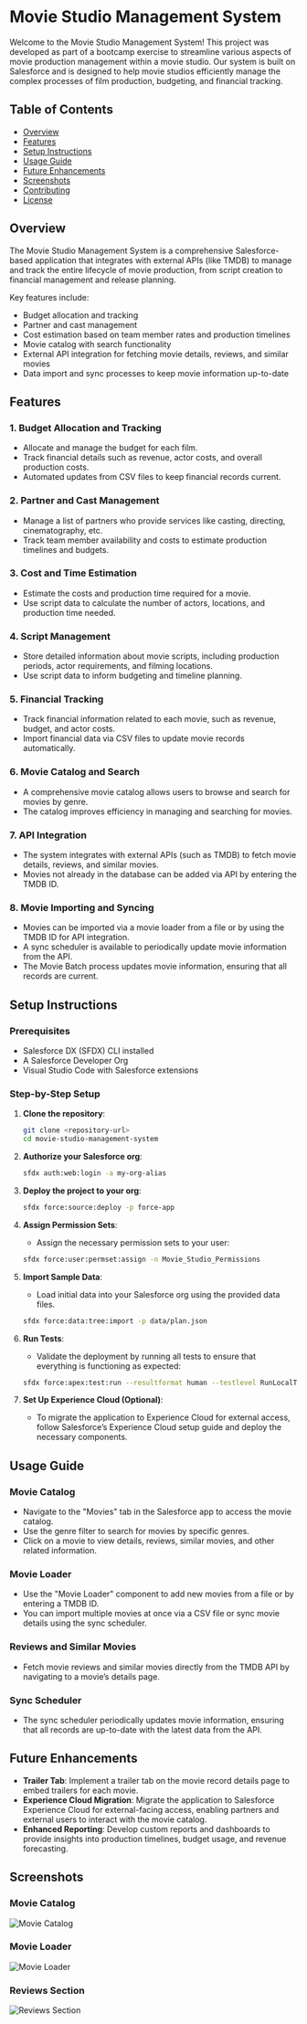 # Movie Studio Management System

Welcome to the Movie Studio Management System! This project was developed as part of a bootcamp exercise to streamline various aspects of movie production management within a movie studio. Our system is built on Salesforce and is designed to help movie studios efficiently manage the complex processes of film production, budgeting, and financial tracking.

## Table of Contents

- [Overview](#overview)
- [Features](#features)
- [Setup Instructions](#setup-instructions)
- [Usage Guide](#usage-guide)
- [Future Enhancements](#future-enhancements)
- [Screenshots](#screenshots)
- [Contributing](#contributing)
- [License](#license)

## Overview

The Movie Studio Management System is a comprehensive Salesforce-based application that integrates with external APIs (like TMDB) to manage and track the entire lifecycle of movie production, from script creation to financial management and release planning.

Key features include:

- Budget allocation and tracking
- Partner and cast management
- Cost estimation based on team member rates and production timelines
- Movie catalog with search functionality
- External API integration for fetching movie details, reviews, and similar movies
- Data import and sync processes to keep movie information up-to-date

## Features

### 1. Budget Allocation and Tracking
- Allocate and manage the budget for each film.
- Track financial details such as revenue, actor costs, and overall production costs.
- Automated updates from CSV files to keep financial records current.

### 2. Partner and Cast Management
- Manage a list of partners who provide services like casting, directing, cinematography, etc.
- Track team member availability and costs to estimate production timelines and budgets.

### 3. Cost and Time Estimation
- Estimate the costs and production time required for a movie.
- Use script data to calculate the number of actors, locations, and production time needed.

### 4. Script Management
- Store detailed information about movie scripts, including production periods, actor requirements, and filming locations.
- Use script data to inform budgeting and timeline planning.

### 5. Financial Tracking
- Track financial information related to each movie, such as revenue, budget, and actor costs.
- Import financial data via CSV files to update movie records automatically.

### 6. Movie Catalog and Search
- A comprehensive movie catalog allows users to browse and search for movies by genre.
- The catalog improves efficiency in managing and searching for movies.

### 7. API Integration
- The system integrates with external APIs (such as TMDB) to fetch movie details, reviews, and similar movies.
- Movies not already in the database can be added via API by entering the TMDB ID.

### 8. Movie Importing and Syncing
- Movies can be imported via a movie loader from a file or by using the TMDB ID for API integration.
- A sync scheduler is available to periodically update movie information from the API.
- The Movie Batch process updates movie information, ensuring that all records are current.

## Setup Instructions

### Prerequisites
- Salesforce DX (SFDX) CLI installed
- A Salesforce Developer Org
- Visual Studio Code with Salesforce extensions

### Step-by-Step Setup

1. **Clone the repository**: 
    ```bash
    git clone <repository-url>
    cd movie-studio-management-system
    ```

2. **Authorize your Salesforce org**: 
    ```bash
    sfdx auth:web:login -a my-org-alias
    ```

3. **Deploy the project to your org**: 
    ```bash
    sfdx force:source:deploy -p force-app
    ```

4. **Assign Permission Sets**:
    - Assign the necessary permission sets to your user:
    ```bash
    sfdx force:user:permset:assign -n Movie_Studio_Permissions
    ```

5. **Import Sample Data**:
    - Load initial data into your Salesforce org using the provided data files.
    ```bash
    sfdx force:data:tree:import -p data/plan.json
    ```

6. **Run Tests**:
    - Validate the deployment by running all tests to ensure that everything is functioning as expected:
    ```bash
    sfdx force:apex:test:run --resultformat human --testlevel RunLocalTests
    ```

7. **Set Up Experience Cloud (Optional)**:
    - To migrate the application to Experience Cloud for external access, follow Salesforce’s Experience Cloud setup guide and deploy the necessary components.

## Usage Guide

### Movie Catalog
- Navigate to the "Movies" tab in the Salesforce app to access the movie catalog.
- Use the genre filter to search for movies by specific genres.
- Click on a movie to view details, reviews, similar movies, and other related information.

### Movie Loader
- Use the "Movie Loader" component to add new movies from a file or by entering a TMDB ID.
- You can import multiple movies at once via a CSV file or sync movie details using the sync scheduler.

### Reviews and Similar Movies
- Fetch movie reviews and similar movies directly from the TMDB API by navigating to a movie’s details page.

### Sync Scheduler
- The sync scheduler periodically updates movie information, ensuring that all records are up-to-date with the latest data from the API.

## Future Enhancements

- **Trailer Tab**: Implement a trailer tab on the movie record details page to embed trailers for each movie.
- **Experience Cloud Migration**: Migrate the application to Salesforce Experience Cloud for external-facing access, enabling partners and external users to interact with the movie catalog.
- **Enhanced Reporting**: Develop custom reports and dashboards to provide insights into production timelines, budget usage, and revenue forecasting.

## Screenshots

### Movie Catalog
![Movie Catalog](images/MovieCatalog.png)

### Movie Loader
![Movie Loader](images/MovieLoader.png)

### Reviews Section
![Reviews Section](images/ReviewsSimilarMovies.png)
